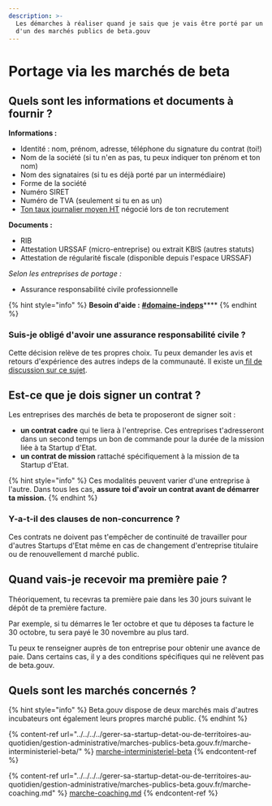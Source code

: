 ```yaml
---
description: >-
  Les démarches à réaliser quand je sais que je vais être porté par un titulaire
  d'un des marchés publics de beta.gouv
---
```


# Portage via les marchés de beta

## Quels sont les informations et documents à fournir ?

**Informations :**

* Identité : nom, prénom, adresse, téléphone du signature du contrat (toi!)
* Nom de la société (si tu n'en as pas, tu peux indiquer ton prénom et ton nom)
* Nom des signataires (si tu es déjà porté par un intermédiaire)
* Forme de la société
* Numéro SIRET
* Numéro de TVA (seulement si tu en as un)
* [Ton taux journalier moyen HT](../observatoire-revenus.md#grille-de-taux-journaliers) négocié lors de ton recrutement

**Documents :**

* RIB
* Attestation URSSAF (micro-entreprise) ou extrait KBIS (autres statuts)
* Attestation de régularité fiscale (disponible depuis l'espace URSSAF)

_Selon les entreprises de portage :_

* Assurance responsabilité civile professionnelle

{% hint style="info" %}
**Besoin d'aide :** [**#domaine-indeps**](https://mattermost.incubateur.net/betagouv/channels/domaine-indeps)\*\*\*\*
{% endhint %}

### Suis-je obligé d'avoir une assurance responsabilité civile ?

Cette décision relève de tes propres choix. Tu peux demander les avis et retours d'expérience des autres indeps de la communauté. Il existe un[ fil de discussion sur ce sujet](https://mattermost.incubateur.net/betagouv/pl/dxr3qdxfibbx5pzabqn8oczs9y).

## Est-ce que je dois signer un contrat ?

Les entreprises des marchés de beta te proposeront de signer soit :

* **un contrat cadre** qui te liera à l'entreprise. Ces entreprises t'adresseront dans un second temps un bon de commande pour la durée de la mission liée à ta Startup d'Etat.
* **un contrat de mission** rattaché spécifiquement à la mission de ta Startup d'Etat.

{% hint style="info" %}
Ces modalités peuvent varier d'une entreprise à l'autre. Dans tous les cas, **assure toi d'avoir un contrat avant de démarrer ta mission.**
{% endhint %}

### Y-a-t-il des clauses de non-concurrence ?

Ces contrats ne doivent pas t'empêcher de continuité de travailler pour d'autres Startups d'Etat même en cas de changement d'entreprise titulaire ou de renouvellement d marché public.

## Quand vais-je recevoir ma première paie ?

Théoriquement, tu recevras ta première paie dans les 30 jours suivant le dépôt de ta première facture.

Par exemple, si tu démarres le 1er octobre et que tu déposes ta facture le 30 octobre, tu sera payé le 30 novembre au plus tard.

Tu peux te renseigner auprès de ton entreprise pour obtenir une avance de paie. Dans certains cas, il y a des conditions spécifiques qui ne relèvent pas de beta.gouv.

## Quels sont les marchés concernés ?

{% hint style="info" %}
Beta.gouv dispose de deux marchés mais d'autres incubateurs ont également leurs propres marché public.
{% endhint %}

{% content-ref url="../../../../gerer-sa-startup-detat-ou-de-territoires-au-quotidien/gestion-administrative/marches-publics-beta.gouv.fr/marche-interministeriel-beta/" %}
[marche-interministeriel-beta](../../../../gerer-sa-startup-detat-ou-de-territoires-au-quotidien/gestion-administrative/marches-publics-beta.gouv.fr/marche-interministeriel-beta/)
{% endcontent-ref %}

{% content-ref url="../../../../gerer-sa-startup-detat-ou-de-territoires-au-quotidien/gestion-administrative/marches-publics-beta.gouv.fr/marche-coaching.md" %}
[marche-coaching.md](../../../../gerer-sa-startup-detat-ou-de-territoires-au-quotidien/gestion-administrative/marches-publics-beta.gouv.fr/marche-coaching.md)
{% endcontent-ref %}
